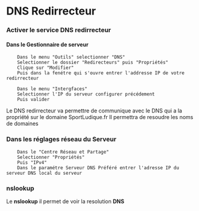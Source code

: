 # DNS Redirrecteur

### Activer le service DNS redirrecteur 

#### Dans le Gestionnaire de serveur

        Dans le menu "Outils" selectionner "DNS"
        Selectionner le dossier "Redirecteurs" puis "Propriétés"
        Clique sur "Modifier" 
        Puis dans la fenétre qui s'ouvre entrer l'addresse IP de votre redirrecteur

        Dans le menu "Intergfaces"
        Selectionner l'IP du serveur configurer précédement
        Puis valider 

Le DNS redirrecteur va permettre de communique avec le DNS qui a la propriété sur le domaine SportLudique.fr
Il permettra de resoudre les noms de domaines

### Dans les réglages réseau du Serveur 

        Dans le "Centre Réseau et Partage"
        Selectionner "Propriétés"
        Puis "IPv4"
        Dans le paramétre Serveur DNS Préféré entrer l'adresse IP du serveur DNS local du serveur

### nslookup

Le <strong>nslookup</strong> il permet de voir la resolution <strong>DNS</strong> 